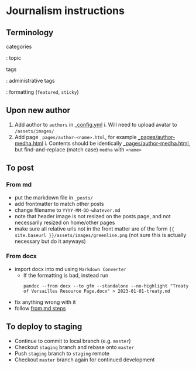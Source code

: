 # Journalism instructions

## Terminology

categories

: topic

tags

: administrative tags

: formatting (`featured`, `sticky`)

## Upon new author

1. Add author to `authors` in [_config.yml](_config.yml)
   i. Will need to upload avatar to `/assets/images/`
2. Add page `_pages/author-<name>.html`, for example [_pages/author-medha.html](_pages/author-medha.html)
   i. Contents should be identically [_pages/author-medha.html](_pages/author-medha.html),
   but find-and-replace (match case) `medha` with `<name>`

## To post

### From md

- put the markdown file in `_posts/`
- add frontmatter to match other posts
- change filename to `YYYY-MM-DD-whatever.md`
- note that header image is not resized on the posts page,
  and not necessarily resized on home/other pages
- make sure all relative urls not in the front matter are of the form
  `{{ site.baseurl }}/assets/images/greenline.png`
  (not sure this is actually necessary but do it anyways)

### From docx

- import docx into md using `Markdown Converter`
    - If the formatting is bad, instead run
      ```shell
      pandoc --from docx --to gfm --standalone --no-highlight "Treaty of Versailles Resource Page.docx" > 2023-01-01-treaty.md
      ```
- fix anything wrong with it
- follow [from md steps](#from-md)

## To deploy to staging

* Continue to commit to local branch (e.g. `master`)
* Checkout `staging` branch and rebase onto `master`
* Push `staging` branch to `staging` remote
* Checkout `master` branch again for continued development
